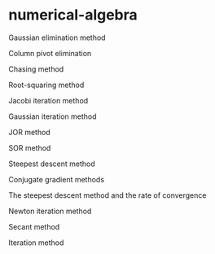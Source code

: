 # numerical-algebra

Gaussian elimination method

Column pivot elimination

Chasing method

Root-squaring method

Jacobi iteration method

Gaussian iteration method

JOR method

SOR method

Steepest descent method

Conjugate gradient methods

The steepest descent method and the rate of convergence

Newton iteration method

Secant method

Iteration method

